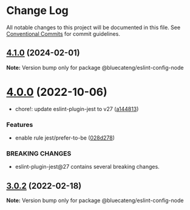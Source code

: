 # Change Log

All notable changes to this project will be documented in this file.
See [Conventional Commits](https://conventionalcommits.org) for commit guidelines.

## [4.1.0](https://github.com/bluecatengineering/eslint-packages/compare/v4.0.0...v4.1.0) (2024-02-01)

**Note:** Version bump only for package @bluecateng/eslint-config-node

# [4.0.0](https://github.com/bluecatengineering/eslint-packages/compare/v3.0.2...v4.0.0) (2022-10-06)

- chore!: update eslint-plugin-jest to v27 ([a144813](https://github.com/bluecatengineering/eslint-packages/commit/a1448135e45c055ef97245008741650a78d7a5fd))

### Features

- enable rule jest/prefer-to-be ([028d278](https://github.com/bluecatengineering/eslint-packages/commit/028d278a0aa4fb3c7170a03aeb7a89aa428771cf))

### BREAKING CHANGES

- eslint-plugin-jest@27 contains several breaking changes.

## [3.0.2](https://github.com/bluecatengineering/eslint-packages/compare/v3.0.1...v3.0.2) (2022-02-18)

**Note:** Version bump only for package @bluecateng/eslint-config-node
